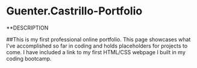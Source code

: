 # Guenter.Castrillo-Portfolio

**DESCRIPTION

##This is my first professional online portfolio. This page showcases what I've accomplished so far in coding and holds placeholders for projects to come. I have included a link to my first HTML/CSS webpage I built in my coding bootcamp. 

